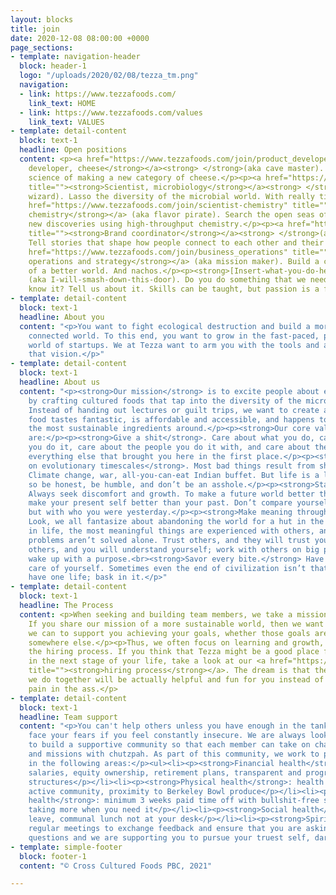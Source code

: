 ```yaml
---
layout: blocks
title: join
date: 2020-12-08 08:00:00 +0000
page_sections:
- template: navigation-header
  block: header-1
  logo: "/uploads/2020/02/08/tezza_tm.png"
  navigation:
  - link: https://www.tezzafoods.com/
    link_text: HOME
  - link: https://www.tezzafoods.com/values
    link_text: VALUES
- template: detail-content
  block: text-1
  headline: Open positions
  content: <p><a href="https://www.tezzafoods.com/join/product_developer" title=""><strong>Product
    developer, cheese</strong></a><strong> </strong>(aka cave master). Dive into the
    science of making a new category of cheese.</p><p><a href="https://www.tezzafoods.com/join/microbiologist"
    title=""><strong>Scientist, microbiology</strong></a><strong> </strong>(aka culture
    wizard). Lasso the diversity of the microbial world. With really tiny ropes.</p><p><a
    href="https://www.tezzafoods.com/join/scientist-chemistry" title=""><strong>Scientist,
    chemistry</strong></a> (aka flavor pirate). Search the open seas of flavor for
    new discoveries using high-throughput chemistry.</p><p><a href="https://www.tezzafoods.com/join/brand_coordinator"
    title=""><strong>Brand coordinator</strong></a><strong> </strong>(aka social storyteller).
    Tell stories that shape how people connect to each other and their food.</p><p><a
    href="https://www.tezzafoods.com/join/business_operations" title=""><strong>Business
    operations and strategy</strong></a> (aka mission maker). Build a company in pursuit
    of a better world. And nachos.</p><p><strong>[Insert-what-you-do-here] badass</strong>
    (aka I-will-smash-down-this-door). Do you do something that we need, and we don't
    know it? Tell us about it. Skills can be taught, but passion is a fruit.</p>
- template: detail-content
  block: text-1
  headline: About you
  content: "<p>You want to fight ecological destruction and build a more thoughtful,
    connected world. To this end, you want to grow in the fast-paced, passion-driven
    world of startups. We at Tezza want to arm you with the tools and agency to create
    that vision.</p>"
- template: detail-content
  block: text-1
  headline: About us
  content: "<p><strong>Our mission</strong> is to excite people about eating sustainably
    by crafting cultured foods that tap into the diversity of the microbial world.
    Instead of handing out lectures or guilt trips, we want to create a world where
    food tastes fantastic, is affordable and accessible, and happens to be made from
    the most sustainable ingredients around.</p><p><strong>Our core values</strong>
    are:</p><p><strong>Give a shit</strong>. Care about what you do, care about how
    you do it, care about the people you do it with, and care about the planet and
    everything else that brought you here in the first place.</p><p><strong>Think
    on evolutionary timescales</strong>. Most bad things result from short-term thinking.
    Climate change, war, all-you-can-eat Indian buffet. But life is a long-term game,
    so be honest, be humble, and don’t be an asshole.</p><p><strong>Stay hungry</strong>.
    Always seek discomfort and growth. To make a future world better than the present,
    make your present self better than your past. Don’t compare yourself with others
    but with who you were yesterday.</p><p><strong>Make meaning through others</strong>.
    Look, we all fantasize about abandoning the world for a hut in the woods. But
    in life, the most meaningful things are experienced with others, and the biggest
    problems aren’t solved alone. Trust others, and they will trust you; understand
    others, and you will understand yourself; work with others on big problems, and
    wake up with a purpose.<br><strong>Savor every bite.</strong> Have fun and take
    care of yourself. Sometimes even the end of civilization isn’t that serious. You
    have one life; bask in it.</p>"
- template: detail-content
  block: text-1
  headline: The Process
  content: <p>When seeking and building team members, we take a mission perspective.
    If you share our mission of a more sustainable world, then we want to do whatever
    we can to support you achieving your goals, whether those goals are with us or
    somewhere else.</p><p>Thus, we often focus on learning and growth, even during
    the hiring process. If you think that Tezza might be a good place for you to grow
    in the next stage of your life, take a look at our <a href="https://www.tezzafoods.com/join/the-process"
    title=""><strong>hiring process</strong></a>. The dream is that the hiring dance
    we do together will be actually helpful and fun for you instead of an exhausting
    pain in the ass.</p>
- template: detail-content
  block: text-1
  headline: Team support
  content: "<p>You can't help others unless you have enough in the tank. You can't
    face your fears if you feel constantly insecure. We are always looking for ways
    to build a supportive community so that each member can take on challenges, demons,
    and missions with chutzpah. As part of this community, we work to provide security
    in the following areas:</p><ul><li><p><strong>Financial health</strong>: competitive
    salaries, equity ownership, retirement plans, transparent and progressive pay
    structures</p></li><li><p><strong>Physical health</strong>: health insurance,
    active community, proximity to Berkeley Bowl produce</p></li><li><p><strong>Mental
    health</strong>: minimum 3 weeks paid time off with bullshit-free support for
    taking more when you need it</p></li><li><p><strong>Social health</strong>: parental
    leave, communal lunch not at your desk</p></li><li><p><strong>Spiritual health</strong>:
    regular meetings to exchange feedback and ensure that you are asking the hard
    questions and we are supporting you to pursue your truest self, dark chocolate</p></li></ul>"
- template: simple-footer
  block: footer-1
  content: "© Cross Cultured Foods PBC, 2021"

---
```

